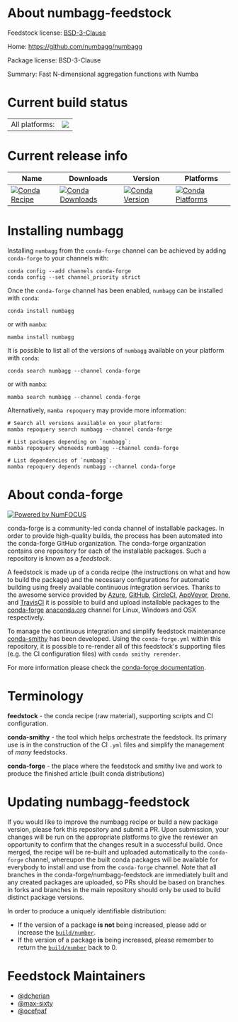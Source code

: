 About numbagg-feedstock
=======================

Feedstock license: [BSD-3-Clause](https://github.com/conda-forge/numbagg-feedstock/blob/main/LICENSE.txt)

Home: https://github.com/numbagg/numbagg

Package license: BSD-3-Clause

Summary: Fast N-dimensional aggregation functions with Numba

Current build status
====================


<table><tr><td>All platforms:</td>
    <td>
      <a href="https://dev.azure.com/conda-forge/feedstock-builds/_build/latest?definitionId=17345&branchName=main">
        <img src="https://dev.azure.com/conda-forge/feedstock-builds/_apis/build/status/numbagg-feedstock?branchName=main">
      </a>
    </td>
  </tr>
</table>

Current release info
====================

| Name | Downloads | Version | Platforms |
| --- | --- | --- | --- |
| [![Conda Recipe](https://img.shields.io/badge/recipe-numbagg-green.svg)](https://anaconda.org/conda-forge/numbagg) | [![Conda Downloads](https://img.shields.io/conda/dn/conda-forge/numbagg.svg)](https://anaconda.org/conda-forge/numbagg) | [![Conda Version](https://img.shields.io/conda/vn/conda-forge/numbagg.svg)](https://anaconda.org/conda-forge/numbagg) | [![Conda Platforms](https://img.shields.io/conda/pn/conda-forge/numbagg.svg)](https://anaconda.org/conda-forge/numbagg) |

Installing numbagg
==================

Installing `numbagg` from the `conda-forge` channel can be achieved by adding `conda-forge` to your channels with:

```
conda config --add channels conda-forge
conda config --set channel_priority strict
```

Once the `conda-forge` channel has been enabled, `numbagg` can be installed with `conda`:

```
conda install numbagg
```

or with `mamba`:

```
mamba install numbagg
```

It is possible to list all of the versions of `numbagg` available on your platform with `conda`:

```
conda search numbagg --channel conda-forge
```

or with `mamba`:

```
mamba search numbagg --channel conda-forge
```

Alternatively, `mamba repoquery` may provide more information:

```
# Search all versions available on your platform:
mamba repoquery search numbagg --channel conda-forge

# List packages depending on `numbagg`:
mamba repoquery whoneeds numbagg --channel conda-forge

# List dependencies of `numbagg`:
mamba repoquery depends numbagg --channel conda-forge
```


About conda-forge
=================

[![Powered by
NumFOCUS](https://img.shields.io/badge/powered%20by-NumFOCUS-orange.svg?style=flat&colorA=E1523D&colorB=007D8A)](https://numfocus.org)

conda-forge is a community-led conda channel of installable packages.
In order to provide high-quality builds, the process has been automated into the
conda-forge GitHub organization. The conda-forge organization contains one repository
for each of the installable packages. Such a repository is known as a *feedstock*.

A feedstock is made up of a conda recipe (the instructions on what and how to build
the package) and the necessary configurations for automatic building using freely
available continuous integration services. Thanks to the awesome service provided by
[Azure](https://azure.microsoft.com/en-us/services/devops/), [GitHub](https://github.com/),
[CircleCI](https://circleci.com/), [AppVeyor](https://www.appveyor.com/),
[Drone](https://cloud.drone.io/welcome), and [TravisCI](https://travis-ci.com/)
it is possible to build and upload installable packages to the
[conda-forge](https://anaconda.org/conda-forge) [anaconda.org](https://anaconda.org/)
channel for Linux, Windows and OSX respectively.

To manage the continuous integration and simplify feedstock maintenance
[conda-smithy](https://github.com/conda-forge/conda-smithy) has been developed.
Using the ``conda-forge.yml`` within this repository, it is possible to re-render all of
this feedstock's supporting files (e.g. the CI configuration files) with ``conda smithy rerender``.

For more information please check the [conda-forge documentation](https://conda-forge.org/docs/).

Terminology
===========

**feedstock** - the conda recipe (raw material), supporting scripts and CI configuration.

**conda-smithy** - the tool which helps orchestrate the feedstock.
                   Its primary use is in the construction of the CI ``.yml`` files
                   and simplify the management of *many* feedstocks.

**conda-forge** - the place where the feedstock and smithy live and work to
                  produce the finished article (built conda distributions)


Updating numbagg-feedstock
==========================

If you would like to improve the numbagg recipe or build a new
package version, please fork this repository and submit a PR. Upon submission,
your changes will be run on the appropriate platforms to give the reviewer an
opportunity to confirm that the changes result in a successful build. Once
merged, the recipe will be re-built and uploaded automatically to the
`conda-forge` channel, whereupon the built conda packages will be available for
everybody to install and use from the `conda-forge` channel.
Note that all branches in the conda-forge/numbagg-feedstock are
immediately built and any created packages are uploaded, so PRs should be based
on branches in forks and branches in the main repository should only be used to
build distinct package versions.

In order to produce a uniquely identifiable distribution:
 * If the version of a package **is not** being increased, please add or increase
   the [``build/number``](https://docs.conda.io/projects/conda-build/en/latest/resources/define-metadata.html#build-number-and-string).
 * If the version of a package **is** being increased, please remember to return
   the [``build/number``](https://docs.conda.io/projects/conda-build/en/latest/resources/define-metadata.html#build-number-and-string)
   back to 0.

Feedstock Maintainers
=====================

* [@dcherian](https://github.com/dcherian/)
* [@max-sixty](https://github.com/max-sixty/)
* [@ocefpaf](https://github.com/ocefpaf/)


